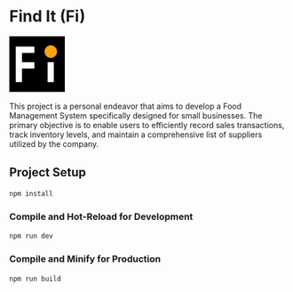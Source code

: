 # Find It (Fi)

<img src="src/assets/img/Fi-icon.png" width="100"/>

This project is a personal endeavor that aims to develop a Food Management System specifically designed for small businesses. The primary objective is to enable users to efficiently record sales transactions, track inventory levels, and maintain a comprehensive list of suppliers utilized by the company.

## Project Setup

```sh
npm install
```

### Compile and Hot-Reload for Development

```sh
npm run dev
```

### Compile and Minify for Production

```sh
npm run build
```
